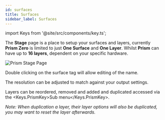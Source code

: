 ```yaml
---
id: surfaces
title: Surfaces
sidebar_label: Surfaces
---
```


import Keys from '@site/src/components/key.ts';

The **Stage** page is a place to setup your surfaces and layers, currently **Prism Zero** is limited to just **One Surface** and **One Layer**. Whilst **Prism** can have up to **16 layers**, dependent on your specific hardware. 

![Prism Stage Page](/prismdocs/images/zero-stage-surfaces.png)

Double clicking on the surface tag will allow editing of the name.

The resolution can be adjusted to match against your output settings.

<div style={{display: (`zero` === 'prism') ? '' : 'none'}}>

Layers can be reordered, removed and added and duplicated accessed via the <Keys.PrismKey>Sub menu</Keys.PrismKey>.

*Note: When duplication a layer, their layer options will also be duplicated, you may want to reset the layer afterwards.*

</div>